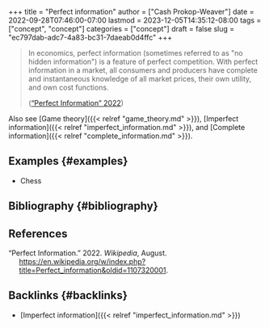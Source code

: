 +++
title = "Perfect information"
author = ["Cash Prokop-Weaver"]
date = 2022-09-28T07:46:00-07:00
lastmod = 2023-12-05T14:35:12-08:00
tags = ["concept", "concept"]
categories = ["concept"]
draft = false
slug = "ec797dab-adc7-4a83-bc31-7daeab0d4ffc"
+++

> In economics, perfect information (sometimes referred to as "no hidden information") is a feature of perfect competition. With perfect information in a market, all consumers and producers have complete and instantaneous knowledge of all market prices, their own utility, and own cost functions.
>
> (<a href="#citeproc_bib_item_1">“Perfect Information” 2022</a>)

Also see [Game theory]({{< relref "game_theory.md" >}}), [Imperfect information]({{< relref "imperfect_information.md" >}}), and [Complete information]({{< relref "complete_information.md" >}}).


## Examples {#examples}

-   Chess


## Bibliography {#bibliography}

## References

<style>.csl-entry{text-indent: -1.5em; margin-left: 1.5em;}</style><div class="csl-bib-body">
  <div class="csl-entry"><a id="citeproc_bib_item_1"></a>“Perfect Information.” 2022. <i>Wikipedia</i>, August. <a href="https://en.wikipedia.org/w/index.php?title=Perfect_information&oldid=1107320001">https://en.wikipedia.org/w/index.php?title=Perfect_information&#38;oldid=1107320001</a>.</div>
</div>


## Backlinks {#backlinks}

-   [Imperfect information]({{< relref "imperfect_information.md" >}})
